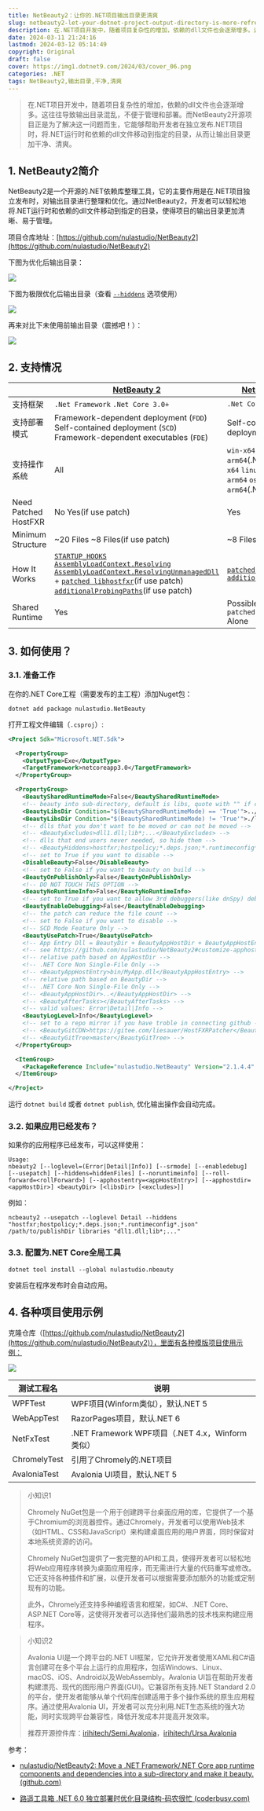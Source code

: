 ```yaml
---
title: NetBeauty2：让你的.NET项目输出目录更清爽
slug: netbeauty2-let-your-dotnet-project-output-directory-is-more-refreshing
description: 在.NET项目开发中，随着项目复杂性的增加，依赖的dll文件也会逐渐增多。这往往导致输出目录混乱，不便于管理和部署。
date: 2024-03-11 21:24:16
lastmod: 2024-03-12 05:14:49
copyright: Original
draft: false
cover: https://img1.dotnet9.com/2024/03/cover_06.png
categories: .NET
tags: NetBeauty2,输出目录,干净,清爽
---
```


> 在.NET项目开发中，随着项目复杂性的增加，依赖的dll文件也会逐渐增多。这往往导致输出目录混乱，不便于管理和部署。而NetBeauty2开源项目正是为了解决这一问题而生，它能够帮助开发者在独立发布.NET项目时，将.NET运行时和依赖的dll文件移动到指定的目录，从而让输出目录更加干净、清爽。

## 1. NetBeauty2简介

NetBeauty2是一个开源的.NET依赖库整理工具，它的主要作用是在.NET项目独立发布时，对输出目录进行整理和优化。通过NetBeauty2，开发者可以轻松地将.NET运行时和依赖的dll文件移动到指定的目录，使得项目的输出目录更加清晰、易于管理。

项目仓库地址：[https://github.com/nulastudio/NetBeauty2](https://github.com/nulastudio/NetBeauty2)

下图为优化后输出目录：

![](https://img1.dotnet9.com/2024/03/after_beauty.png)

下图为极限优化后输出目录（查看 [`--hiddens`](https://github.com/nulastudio/NetBeauty2#use-the-binary-application-if-your-project-has-already-been-published) 选项使用）

![](https://img1.dotnet9.com/2024/03/after_beauty_with_hiddens.png)

再来对比下未使用前输出目录（震撼吧！）：

![](https://img1.dotnet9.com/2024/03/before_beauty.png)

## 2. 支持情况

|                      | [ NetBeauty 2](https://github.com/nulastudio/NetBeauty2)     | [NetCoreBeauty](https://github.com/nulastudio/NetBeauty2/tree/v1) |
| -------------------- | ------------------------------------------------------------ | ------------------------------------------------------------ |
| 支持框架             | `.Net Framework` `.Net Core 3.0+`                            | `.Net Core 2.0+`                                             |
| 支持部署模式         | Framework-dependent deployment (`FDD`) Self-contained deployment (`SCD`) Framework-dependent executables (`FDE`) | Self-contained deployment (`SCD`)                            |
| 支持操作系统         | All                                                          | `win-x64` `win-x86` `win-arm64`(.NET 6+) `linux-x64` `linux-arm` `linux-arm64` `osx-x64` `osx-arm64`(.NET 6+) |
| Need Patched HostFXR | No Yes(if use patch)                                         | Yes                                                          |
| Minimum Structure    | ~20 Files ~8 Files(if use patch)                             | ~8 Files                                                     |
| How It Works         | [`STARTUP_HOOKS`](https://github.com/dotnet/runtime/blob/main/docs/design/features/host-startup-hook.md) [`AssemblyLoadContext.Resolving`](https://docs.microsoft.com/en-us/dotnet/api/system.runtime.loader.assemblyloadcontext.resolving?view=netcore-3.0) [`AssemblyLoadContext.ResolvingUnmanagedDll`](https://docs.microsoft.com/en-us/dotnet/api/system.runtime.loader.assemblyloadcontext.resolvingunmanageddll?view=netcore-3.0) + [`patched libhostfxr`](https://github.com/nulastudio/HostFXRPatcher)(if use patch) [`additionalProbingPaths`](https://github.com/dotnet/toolset/blob/master/Documentation/specs/runtime-configuration-file.md#runtimeoptions-section-runtimeconfigjson)(if use patch) | [`patched libhostfxr`](https://github.com/nulastudio/HostFXRPatcher) [`additionalProbingPaths`](https://github.com/dotnet/toolset/blob/master/Documentation/specs/runtime-configuration-file.md#runtimeoptions-section-runtimeconfigjson) |
| Shared Runtime       | Yes                                                          | Possible If Using `patched libhostfxr` Alone                 |

## 3. 如何使用？

### 3.1. 准备工作

在你的.NET Core工程（需要发布的主工程）添加Nuget包：

```shell
dotnet add package nulastudio.NetBeauty
```

打开工程文件编辑（`.csproj`）:

```xml
<Project Sdk="Microsoft.NET.Sdk">

  <PropertyGroup>
    <OutputType>Exe</OutputType>
    <TargetFramework>netcoreapp3.0</TargetFramework>
  </PropertyGroup>

  <PropertyGroup>
    <BeautySharedRuntimeMode>False</BeautySharedRuntimeMode>
    <!-- beauty into sub-directory, default is libs, quote with "" if contains space  -->
    <BeautyLibsDir Condition="$(BeautySharedRuntimeMode) == 'True'">../libraries</BeautyLibsDir>
    <BeautyLibsDir Condition="$(BeautySharedRuntimeMode) != 'True'">./libraries</BeautyLibsDir>
    <!-- dlls that you don't want to be moved or can not be moved -->
    <!-- <BeautyExcludes>dll1.dll;lib*;...</BeautyExcludes> -->
    <!-- dlls that end users never needed, so hide them -->
    <!-- <BeautyHiddens>hostfxr;hostpolicy;*.deps.json;*.runtimeconfig*.json</BeautyHiddens> -->
    <!-- set to True if you want to disable -->
    <DisableBeauty>False</DisableBeauty>
    <!-- set to False if you want to beauty on build -->
    <BeautyOnPublishOnly>False</BeautyOnPublishOnly>
    <!-- DO NOT TOUCH THIS OPTION -->
    <BeautyNoRuntimeInfo>False</BeautyNoRuntimeInfo>
    <!-- set to True if you want to allow 3rd debuggers(like dnSpy) debugs the app -->
    <BeautyEnableDebugging>False</BeautyEnableDebugging>
    <!-- the patch can reduce the file count -->
    <!-- set to False if you want to disable -->
    <!-- SCD Mode Feature Only -->
    <BeautyUsePatch>True</BeautyUsePatch>
    <!-- App Entry Dll = BeautyDir + BeautyAppHostDir + BeautyAppHostEntry -->
    <!-- see https://github.com/nulastudio/NetBeauty2#customize-apphost for more details -->
    <!-- relative path based on AppHostDir -->
    <!-- .NET Core Non Single-File Only -->
    <!-- <BeautyAppHostEntry>bin/MyApp.dll</BeautyAppHostEntry> -->
    <!-- relative path based on BeautyDir -->
    <!-- .NET Core Non Single-File Only -->
    <!-- <BeautyAppHostDir>..</BeautyAppHostDir> -->
    <!-- <BeautyAfterTasks></BeautyAfterTasks> -->
    <!-- valid values: Error|Detail|Info -->
    <BeautyLogLevel>Info</BeautyLogLevel>
    <!-- set to a repo mirror if you have troble in connecting github -->
    <!-- <BeautyGitCDN>https://gitee.com/liesauer/HostFXRPatcher</BeautyGitCDN> -->
    <!-- <BeautyGitTree>master</BeautyGitTree> -->
  </PropertyGroup>

  <ItemGroup>
    <PackageReference Include="nulastudio.NetBeauty" Version="2.1.4.4" />
  </ItemGroup>

</Project>
```

运行 `dotnet build` 或者 `dotnet publish`, 优化输出操作会自动完成。

### 3.2. 如果应用已经发布？

如果你的应用程序已经发布，可以这样使用：

```shell
Usage:
nbeauty2 [--loglevel=(Error|Detail|Info)] [--srmode] [--enabledebug] [--usepatch] [--hiddens=hiddenFiles] [--noruntimeinfo] [--roll-forward=<rollForward>] [--apphostentry=<appHostEntry>] [--apphostdir=<appHostDir>] <beautyDir> [<libsDir> [<excludes>]]
```

例如：

```shell
ncbeauty2 --usepatch --loglevel Detail --hiddens "hostfxr;hostpolicy;*.deps.json;*.runtimeconfig*.json" /path/to/publishDir libraries "dll1.dll;lib*;..."
```

### 3.3. 配置为.NET Core全局工具

```shell
dotnet tool install --global nulastudio.nbeauty
```

安装后在程序发布时会自动应用。

## 4. 各种项目使用示例

克隆仓库（[https://github.com/nulastudio/NetBeauty2](https://github.com/nulastudio/NetBeauty2)），里面有各种模版项目使用示例：

![](https://img1.dotnet9.com/2024/03/0601.png)

| 测试工程名   | 说明                                            |
| ------------ | ----------------------------------------------- |
| WPFTest      | WPF项目(Winform类似），默认.NET 5               |
| WebAppTest   | RazorPages项目，默认.NET 6                      |
| NetFxTest    | .NET Framework WPF项目（.NET 4.x，Winform类似） |
| ChromelyTest | 引用了Chromely的.NET项目                        |
| AvaloniaTest | Avalonia UI项目，默认.NET 5                     |

>小知识1
>
>Chromely NuGet包是一个用于创建跨平台桌面应用的库，它提供了一个基于Chromium的浏览器控件。通过Chromely，开发者可以使用Web技术（如HTML、CSS和JavaScript）来构建桌面应用的用户界面，同时保留对本地系统资源的访问。
>
>Chromely NuGet包提供了一套完整的API和工具，使得开发者可以轻松地将Web应用程序转换为桌面应用程序，而无需进行大量的代码重写或修改。它还支持各种插件和扩展，以便开发者可以根据需要添加额外的功能或定制现有的功能。
>
>此外，Chromely还支持多种编程语言和框架，如C#、.NET Core、ASP.NET Core等，这使得开发者可以选择他们最熟悉的技术栈来构建应用程序。

> 小知识2
>
> Avalonia UI是一个跨平台的.NET UI框架，它允许开发者使用XAML和C#语言创建可在多个平台上运行的应用程序，包括Windows、Linux、macOS、iOS、Android以及WebAssembly。Avalonia UI旨在帮助开发者构建漂亮、现代的图形用户界面(GUI)。它兼容所有支持.NET Standard 2.0的平台，使开发者能够从单个代码库创建适用于多个操作系统的原生应用程序。通过使用Avalonia UI，开发者可以充分利用.NET生态系统的强大功能，同时实现跨平台兼容性，降低开发成本并提高开发效率。
>
> 推荐开源控件库：[irihitech/Semi.Avalonia](https://github.com/irihitech/Semi.Avalonia)，[irihitech/Ursa.Avalonia](https://github.com/irihitech/Ursa.Avalonia)

参考：

- [nulastudio/NetBeauty2: Move a .NET Framework/.NET Core app runtime components and dependencies into a sub-directory and make it beauty. (github.com)](https://github.com/nulastudio/NetBeauty2)

- [路遥工具箱 .NET 6.0 独立部署时优化目录结构-码农很忙 (coderbusy.com)](https://www.coderbusy.com/archives/2301.html)